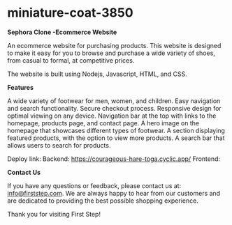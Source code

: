 # miniature-coat-3850

**Sephora Clone -Ecommerce Website**

An ecommerce website for purchasing products. This website is designed to make it easy for you to browse and purchase a wide variety of shoes, from casual to formal, at competitive prices.

The website is built using Nodejs, Javascript, HTML, and CSS.

**Features**

A wide variety of footwear for men, women, and children.
Easy navigation and search functionality.
Secure checkout process.
Responsive design for optimal viewing on any device.
Navigation bar at the top with links to the homepage, products page, and contact page.
A hero image on the homepage that showcases different types of footwear.
A section displaying featured products, with the option to view more products.
A search bar that allows users to search for products.

Deploy link:
Backend: https://courageous-hare-toga.cyclic.app/
Frontend: 

**Contact Us**

If you have any questions or feedback, please contact us at: info@firststep.com. We are always happy to hear from our customers and are dedicated to providing the best possible shopping experience.

Thank you for visiting First Step!
